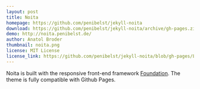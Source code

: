 ```yaml
---
layout: post
title: Noita
homepage: https://github.com/penibelst/jekyll-noita
download: https://github.com/penibelst/jekyll-noita/archive/gh-pages.zip
demo: http://noita.penibelst.de/
author: Anatol Broder
thumbnail: noita.png
license: MIT License
license_link: https://github.com/penibelst/jekyll-noita/blob/gh-pages/LICENSE
---
```


Noita is built with the responsive front-end framework [Foundation](http://foundation.zurb.com/). The theme is fully compatible with Github Pages.
